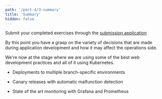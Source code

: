 ```yaml
---
path: '/part-4/3-summary'
title: 'Summary'
hidden: false
---
```


Submit your completed exercises through the [submission application](https://studies.cs.helsinki.fi/stats/courses/kubernetes2020)

By this point you have a grasp on the variety of decisions that are made during application development and how it may affect the operations side.

We're now at the stage where we are using some of the best web development practices and all of it using Kubernetes.

* Deployments to multiple branch-specific environments

* Canary releases with automatic malfunction detection

* State of the art monitoring with Grafana and Prometheus
